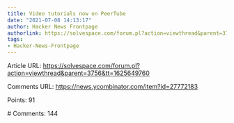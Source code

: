 ```yaml
---
title: Video tutorials now on PeerTube
date: "2021-07-08 14:13:17"
author: Hacker News Frontpage
authorlink: https://solvespace.com/forum.pl?action=viewthread&parent=3756&tt=1625649760
tags:
- Hacker-News-Frontpage
---
```


<p>Article URL: <a href="https://solvespace.com/forum.pl?action=viewthread&parent=3756&tt=1625649760">https://solvespace.com/forum.pl?action=viewthread&parent=3756&tt=1625649760</a></p>
<p>Comments URL: <a href="https://news.ycombinator.com/item?id=27772183">https://news.ycombinator.com/item?id=27772183</a></p>
<p>Points: 91</p>
<p># Comments: 144</p>
